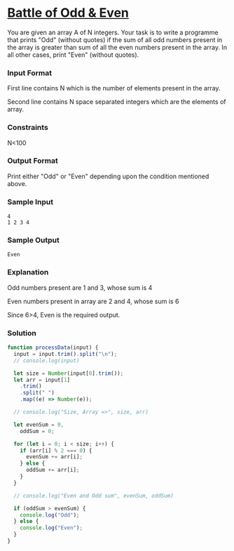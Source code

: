 # [Battle of Odd & Even](https://www.hackerrank.com/contests/cohort-3-module-1-1-2/challenges/battle-of-odd-even)

You are given an array A of N integers. Your task is to write a programme that prints "Odd" (without quotes) if the sum of all odd numbers present in the array is greater than sum of all the even numbers present in the array. In all other cases, print "Even" (without quotes).

### Input Format

First line contains N which is the number of elements present in the array.

Second line contains N space separated integers which are the elements of array.

### Constraints

N<100

### Output Format

Print either "Odd" or "Even" depending upon the condition mentioned above.

### Sample Input

```
4
1 2 3 4
```

### Sample Output

```
Even
```

### Explanation

Odd numbers present are 1 and 3, whose sum is 4

Even numbers present in array are 2 and 4, whose sum is 6

Since 6>4, Even is the required output.

### Solution

```javascript
function processData(input) {
  input = input.trim().split("\n");
  // console.log(input)

  let size = Number(input[0].trim());
  let arr = input[1]
    .trim()
    .split(" ")
    .map((e) => Number(e));

  // console.log("Size, Array =>", size, arr)

  let evenSum = 0,
    oddSum = 0;

  for (let i = 0; i < size; i++) {
    if (arr[i] % 2 === 0) {
      evenSum += arr[i];
    } else {
      oddSum += arr[i];
    }
  }

  // console.log("Even and Odd sum", evenSum, oddSum)

  if (oddSum > evenSum) {
    console.log("Odd");
  } else {
    console.log("Even");
  }
}
```
